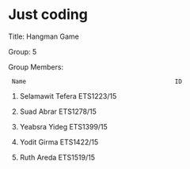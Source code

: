 # Just coding

Title: Hangman Game

Group: 5

Group Members:

     Name                                          ID
   
1. Selamawit Tefera                           ETS1223/15

2. Suad Abrar                                 ETS1278/15

3. Yeabsra Yideg                              ETS1399/15

4. Yodit Girma                                ETS1422/15

5. Ruth Areda                                 ETS1519/15
